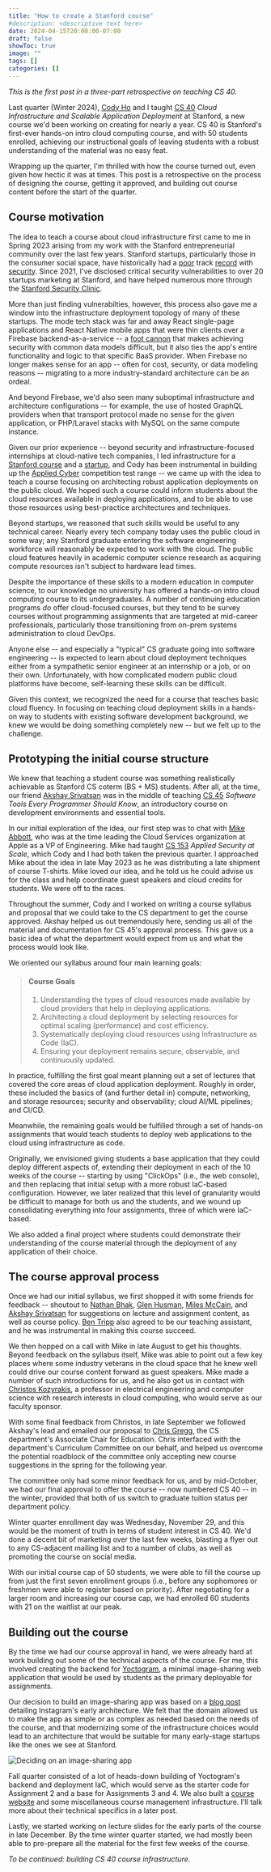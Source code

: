```yaml
---
title: "How to create a Stanford course"
#description: <descriptive text here>
date: 2024-04-15T20:00:00-07:00
draft: false
showToc: true
image: ""
tags: []
categories: []
---
```


*This is the first post in a three-part retrospective on teaching CS 40.*

Last quarter (Winter 2024), [Cody Ho](https://github.com/aesrentai) and I taught [CS 40](https://infracourse.cloud) *Cloud Infrastructure and Scalable Application Deployment* at Stanford, a new course we'd been working on creating for nearly a year. CS 40 is Stanford's first-ever hands-on intro cloud computing course, and with 50 students enrolled, achieving our instructional goals of leaving students with a robust understanding of the material was no easy feat.

Wrapping up the quarter, I'm thrilled with how the course turned out, even given how hectic it was at times. This post is a retrospective on the process of designing the course, getting it approved, and building out course content before the start of the quarter.

<!--more-->

## Course motivation

The idea to teach a course about cloud infrastructure first came to me in Spring 2023 arising from my work with the Stanford entrepreneurial community over the last few years. Stanford startups, particularly those in the consumer social space, have historically had a [poor](https://stanforddaily.com/2019/11/19/queer-chart-startup-exposes-student-data/) track [record](https://stanforddaily.com/2020/08/13/vulnerability-in-link-website-may-have-exposed-data-on-stanford-students-crushes/) with [security](https://stanforddaily.com/2022/11/01/opinion-fizz-previously-compromised-its-users-privacy-it-may-do-so-again/). Since 2021, I've disclosed critical security vulnerabilities to over 20 startups marketing at Stanford, and have helped numerous more through the [Stanford Security Clinic](https://securityclinic.org).

More than just finding vulnerabilties, however, this process also gave me a window into the infrastructure deployment topology of many of these startups. The mode tech stack was far and away React single-page applications and React Native mobile apps that were thin clients over a Firebase backend-as-a-service -- a [foot cannon](/blog/post/firebase-insecure-by-default) that makes achieving security with common data models difficult, but it also ties the app's entire functionality and logic to that specific BaaS provider. When Firebase no longer makes sense for an app -- often for cost, security, or data modeling reasons -- migrating to a more industry-standard architecture can be an ordeal.

And beyond Firebase, we'd also seen many suboptimal infrastructure and architecture configurations -- for example, the use of hosted GraphQL providers when that transport protocol made no sense for the given application, or PHP/Laravel stacks with MySQL on the same compute instance.

Given our prior experience -- beyond security and infrastructure-focused internships at cloud-native tech companies, I led infrastructure for a [Stanford course](/blog/post/hack-lab-got-hacked) and a [startup](https://medeloop.ai), and Cody has been instrumental in building up the [Applied Cyber](https://applied-cyber.stanford.edu) competition test range -- we came up with the idea to teach a course focusing on architecting robust application deployments on the public cloud. We hoped such a course could inform students about the cloud resources available in deploying applications, and to be able to use those resources using best-practice architectures and techniques.

Beyond startups, we reasoned that such skills would be useful to any technical career. Nearly every tech company today uses the public cloud in some way; any Stanford graduate entering the software engineering workforce will reasonably be expected to work with the cloud. The public cloud features heavily in academic computer science research as acquiring compute resources isn't subject to hardware lead times.

Despite the importance of these skills to a modern education in computer science, to our knowledge no university has offered a hands-on intro cloud computing course to its undergraduates. A number of continuing education programs *do* offer cloud-focused courses, but they tend to be survey courses without programming assignments that are targeted at mid-career professionals, particularly those transitioning from on-prem systems administration to cloud DevOps.

Anyone else -- and especially a "typical" CS graduate going into software engineering -- is expected to learn about cloud deployment techniques either from a sympathetic senior engineer at an internship or a job, or on their own. Unfortunately, with how complicated modern public cloud platforms have become, self-learning these skills can be difficult.

Given this context, we recognized the need for a course that teaches basic cloud fluency. In focusing on teaching cloud deployment skills in a hands-on way to students with existing software development background, we knew we would be doing something completely new -- but we felt up to the challenge.

## Prototyping the initial course structure

We knew that teaching a student course was something realistically achievable as Stanford CS coterm (BS + MS) students. After all, at the time, our friend [Akshay Srivatsan](https://aks.io) was in the middle of teaching [CS 45](https://cs45.stanford.edu) *Software Tools Every Programmer Should Know*, an introductory course on development environments and essential tools.

In our initial exploration of the idea, our first step was to chat with [Mike Abbott](https://www.linkedin.com/in/michaelabbott), who was at the time leading the Cloud Services organization at Apple as a VP of Engineering. Mike had taught [CS 153](https://cs153.stanford.edu) *Applied Security at Scale*, which Cody and I had both taken the previous quarter. I approached Mike about the idea in late May 2023 as he was distributing a late shipment of course T-shirts. Mike loved our idea, and he told us he could advise us for the class and help coordinate guest speakers and cloud credits for students. We were off to the races.

Throughout the summer, Cody and I worked on writing a course syllabus and proposal that we could take to the CS department to get the course approved. Akshay helped us out tremendously here, sending us all of the material and documentation for CS 45's approval process. This gave us a basic idea of what the department would expect from us and what the process would look like.

We oriented our syllabus around four main learning goals:

> #### Course Goals
> 1. Understanding the types of cloud resources made available by cloud providers that help in deploying applications.
> 2. Architecting a cloud deployment by selecting resources for optimal scaling (performance) and cost efficiency.
> 3. Systematically deploying cloud resources using Infrastructure as Code (IaC).
> 4. Ensuring your deployment remains secure, observable, and continuously updated.

In practice, fulfilling the first goal meant planning out a set of lectures that covered the core areas of cloud application deployment. Roughly in order, these included the basics of (and further detail in) compute, networking, and storage resources; security and observability; cloud AI/ML pipelines; and CI/CD.

Meanwhile, the remaining goals would be fulfilled through a set of hands-on assignments that would teach students to deploy web applications to the cloud using infrastructure as code.

Originally, we envisioned giving students a base application that they could deploy different aspects of, extending their deployment in each of the 10 weeks of the course -- starting by using "ClickOps" (i.e., the web console), and then replacing that initial setup with a more robust IaC-based configuration. However, we later realized that this level of granularity would be difficult to manage for both us and the students, and we wound up consolidating everything into four assignments, three of which were IaC-based.

We also added a final project where students could demonstrate their understanding of the course material through the deployment of any application of their choice.

## The course approval process

Once we had our initial syllabus, we first shopped it with some friends for feedback -- shoutout to [Nathan Bhak](https://github.com/nbhak), [Glen Husman](https://github.com/glen3b), [Miles McCain](https://miles.land), and [Akshay Srivatsan](https://aks.io) for suggestions on lecture and assignment content, as well as course policy. [Ben Tripp](https://www.linkedin.com/in/benjamin-tripp/) also agreed to be our teaching assistant, and he was instrumental in making this course succeed.

We then hopped on a call with Mike in late August to get his thoughts. Beyond feedback on the syllabus itself, Mike was able to point out a few key places where some industry veterans in the cloud space that he knew well could drive our course content forward as guest speakers. Mike made a number of such introductions for us, and he also got us in contact with [Christos Kozyrakis](https://web.stanford.edu/~kozyraki/), a professor in electrical engineering and computer science with research interests in cloud computing, who would serve as our faculty sponsor.

With some final feedback from Christos, in late September we followed Akshay's lead and emailed our proposal to [Chris Gregg](https://stanford.edu/~cgregg), the CS department's Associate Chair for Education. Chris interfaced with the department's Curriculum Committee on our behalf, and helped us overcome the potential roadblock of the committee only accepting new course suggestions in the spring for the following year.

The committee only had some minor feedback for us, and by mid-October, we had our final approval to offer the course -- now numbered CS 40 -- in the winter, provided that both of us switch to graduate tuition status per department policy.

Winter quarter enrollment day was Wednesday, November 29, and this would be the moment of truth in terms of student interest in CS 40. We'd done a decent bit of marketing over the last few weeks, blasting a flyer out to any CS-adjacent mailing list and to a number of clubs, as well as promoting the course on social media. 

With our initial course cap of 50 students, we were able to fill the course up from just the first seven enrollment groups (i.e., before any sophomores or freshmen were able to register based on priority). After negotiating for a larger room and increasing our course cap, we had enrolled 60 students with 21 on the waitlist at our peak.

## Building out the course

By the time we had our course approval in hand, we were already hard at work building out some of the technical aspects of the course. For me, this involved creating the backend for [Yoctogram](https://github.com/infracourse/yoctogram-app), a minimal image-sharing web application that would be used by students as the primary deployable for assignments. 

Our decision to build an image-sharing app was based on a [blog post](https://read.engineerscodex.com/p/how-instagram-scaled-to-14-million) detailing Instagram's early architecture. We felt that the domain allowed us to make the app as simple or as complex as needed based on the needs of the course, and that modernizing some of the infrastructure choices would lead to an architecture that would be suitable for many early-stage startups like the ones we see at Stanford.

![Deciding on an image-sharing app](/blog/images/yoctogram-idea.jpg)

Fall quarter consisted of a lot of heads-down building of Yoctogram's backend and deployment IaC, which would serve as the starter code for Assignment 2 and a base for Assignments 3 and 4. We also built a [course website](https://infracourse.cloud) and some miscellaneous course management infrastructure. I'll talk more about their technical specifics in a later post.

Lastly, we started working on lecture slides for the early parts of the course in late December. By the time winter quarter started, we had mostly been able to pre-prepare all the material for the first few weeks of the course.

*To be continued: building CS 40 course infrastructure.*
